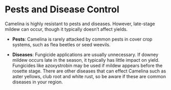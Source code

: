 # Pests and Disease Control

Camelina is highly resistant to pests and diseases. However, late-stage mildew can occur, though it typically doesn’t affect yields.

- **Pests**: Camelina is rarely attacked by common pests in cover crop systems, such as flea beetles or seed weevils.

- **Diseases**: Fungicide applications are usually unnecessary. If downey mildew occurs late in the season, it typically has little impact on yield. Fungicides like azoxystrobin may be used if mildew appears before the rosette stage. There are other diseases that can effect Camelina such as aster yellows, club root and white rust, so be aware if these are common diseases in your region.